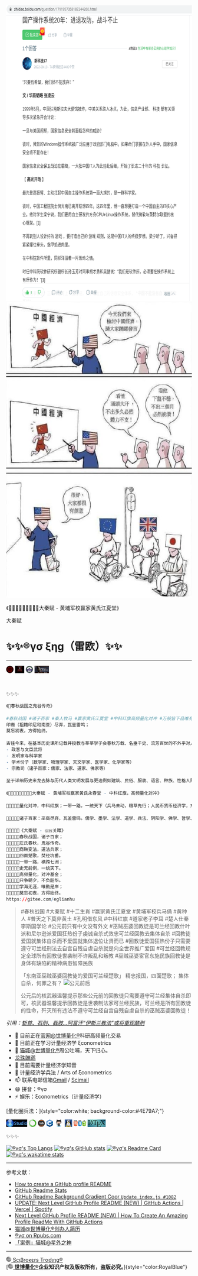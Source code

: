 <img src="文艺坊图库/国产操作系统廿年进退攻防战斗不止.png" height="800"/><img src="文艺坊图库/大秦赋%20Chinese%20Emperor.png" height="800"/>

《🚩🇨🇳🔆🏹🌟👊🚀🦔大秦赋 - 黄埔军校赢家黄氏江夏堂》

大秦赋

# ✨✨®γσ ξηg（雷欧）✨✨

------------------------------------------------------------------------

<img src="文艺坊图库/大秦赋 - 北京大学.png" height="20"/> <img src="文艺坊图库/大秦赋 - 学术政府.png" height="20"/> <img src="文艺坊图库/赢家黄氏江夏堂 - 武汉大学.png" height="20"/> <img src="文艺坊图库/兵马俑 Terracotta Warriors.png" height="20"/>

<br>

✨✨✨
```r
《🚩春秋战国之鬼谷传奇》

#春秋战国 #诸子百家 #秦人牧马 #赢家黄氏江夏堂 #中科红旗高频量化对冲 #万般皆下品唯有读书高 #大秦赋 #GreaterChina #黄埔军校兵马俑 #十二生肖 #公元前只有中文没有外文 #拯救亚洲人歼灭所有回教徒 #中国政府南太平洋战略 #中科红旗高频量化对冲 #万般皆下品唯有读书高
印裔（祖籍印尼和南亚）尽弃，瓦釜雷鸣；
莫忘初衷，方得始终。

古往今来，在基本历史课所记载并授教与莘莘学子会春秋万载、名垂千史、流芳百世的不外乎对人类文明发展有贡献的伟大历史人物：
- 政客与文臣武将
- 发明家与科学家
- 学术份子（数学家、物理学家、天文学家、医学家、化学家等）
- 宗教司（诸子百家：儒家、法家、道家、佛家等）

至于详细历史来龙去脉与历代人类文明发展与更迭例如建筑、民俗、服装、语言、种族、性格人际网络、经济学术科学科技、贸易交通、行政与土地规划、吏部尚书、选官制度、宗教管理、当代社会状况、土豪奴隶阶级与宗教冲突、昌盛兴衰、天灾人祸等，兵戎相见兵法与路线图来龙去脉，也只有专业学者、网游、历史学家与考古学家才会熟悉。

《🚩🇨🇳🔆🏹🌟👊🚀🦔大秦赋 - 黄埔军校赢家黄氏永春堂 - 中科红旗，高频量化对冲》

🚩🇨🇳🏹🦔量化对冲，中科红旗；一带一路，一统天下（兵马未动，粮草先行；人民币货币经济学，东亚中国司马错入蜀；攻占东南亚，歼灭瓜雪RHU花园加德士油站隔壁第三巷门牌卅二号边抽鼻涕边求命边膜拜边失心疯边自残自虐自杀的土司乩童刘瑾貹和瓜雪巴西不能帮门牌T十五号吱吱吾语的失心疯猥亵淫魔土司乩童张佳坤俩）

🚩🇨🇳🏹🦔诸子百家：巫裔尽弃，瓦釜雷鸣。儒学、墨学、法学、道学、兵法、阴阳学、佛学、哲学、运筹学、思想录、干支算筹、中华习俗文化宗教语言复兴、学术数学科学科技大秦赋

🚩🇨🇳🏹🦔《大秦赋 - 🇨🇳关雎》
🚩🇨🇳🏹🦔春秋战国，诸子百家；
🚩🇨🇳🏹🦔左氏春秋，鬼谷传奇。
🚩🇨🇳🏹🦔商鞅变法，道法兵家；
🚩🇨🇳🏹🦔四面楚歌，焚经坑番。
🚩🇨🇳🏹🦔一带一路，横跨七洲；
🚩🇨🇳🏹🦔史无前例，一统天下。
🚩🇨🇳🏹🦔高频量化，对冲基金；
🚩🇨🇳🏹🦔只争朝夕，不负韶华。
🚩🇨🇳🏹🦔学海无涯，唯勤是岸；
🚩🇨🇳🏹🦔莫忘初衷，方得始终。
https://gitee.com/eglianhu
```

> #春秋战国 #大秦赋 #十二生肖 #赢家黄氏江夏堂 #黄埔军校兵马俑 #黄种人 #普天之下莫非黄土 #孔明借东风 #中科红旗 #道家老子李耳 #楚人仕秦李斯国学论 #公元前只有中文没有外文 #巫贼巫婆回教徒是可兰经回教什叶派和尼尔逊派爱国狂热份子虔诚自杀式效忠可兰经回教去集体自杀 #回教徒爱国就集体自杀而不爱国就集体退位让贤而已 #回教徒爱国狂热份子只需要遵守可兰经刑法去自宫自残自虐自杀就是向全世界推广爱国 #可兰经回教规定全球所有回教徒世袭制不许叛乱和叛教 #巫贼巫婆宦官东施民族回教徒是身体有缺陷的精神病患智障民族
> 
> 「东南亚巫贼巫婆回教徒的爱国可兰经楚歌」
> 精忠报国，四面楚歌；
> 集体自杀，何罪之有？
> ![公元前后](https://github.com/englianhu/englianhu/assets/7227582/38e1b424-3681-4f48-a8e0-56f12663acc8)
> 
> 公元后的核武器温馨提示那些公元前的回教徒只需要遵守可兰经集体自杀即可，核武器温馨提示回教徒是世袭制法家可兰经民族，可兰经是所有回教徒的性命，歼灭所有违法不遵守可兰经自宫自残自虐自杀的巫贼巫婆回教徒！

*引用：[斩首、石刑、截肢…阿富汗“伊斯兰教法”或将重现酷刑](https://www.163.com/dy/article/HM881SKU0511RVG1.html)*

-   🔭 目前正在[官网@世博量化®](https://www.scibrokes.com)科研高频量化交易
-   🌱 目前正在学习计量经济学 ξconometrics
-   👯 [猫城@世博量化®](https://www.github.com/scibrokes)周公吐哺，天下归心。
-   [龙珠雎䴘](https://gitee.com/englianhu)
-   🤔 目前需要计量经济学知音
-   💬 计量经济学兵法 / Arts of ξconometrics
-   📫 联系电邮信箱[Gmail](mailto:englianhu@gmail.com) / [Scimail](mailto:englianhu@scibrokes.com)
-   😄 拼音：®γσ
-   ⚡ 娱乐：ξconometrics（计量经济学）

[量化圈兵法：]{style="color:white; background-color:#4E79A7;"}

<img src="文艺坊图库/rstudio.png" height="20"/> <img src="文艺坊图库/anaconda.png" height="20"/> <img src="文艺坊图库/jupyterlab.png" height="20"/> <img src="文艺坊图库/cpp.png" height="20"/> <img src="文艺坊图库/github.png" height="20"/> <img src="文艺坊图库/linux1.jpg" height="20"/> <img src="文艺坊图库/html-css-js.png" height="20"/> <img src="文艺坊图库/latex.jpg" height="20"/>

✨✨✨

[![®γσ\'s Top Langs](https://github-readme-stats.vercel.app/api/top-langs/?username=englianhu&title_color=A10115&icon_color=DEG,EDAE01&text_color=EDAE01&bg_color=DEG,002C54,4CB5F5&show_icons=true&show_owner=true&langs_count=10&layout=compact)](https://github.com/englianhu/github-readme-stats) [![®γσ\'s GitHub stats](https://github-readme-stats.vercel.app/api?username=englianhu&title_color=A10115&icon_color=DEG,EDAE01&text_color=EDAE01&bg_color=DEG,002C54,4CB5F5&show_icons=true)](https://github.com/englianhu/github-readme-stats) [![®γσ\'s Readme Card](https://github-readme-stats.vercel.app/api/pin/?username=englianhu&title_color=A10115&icon_color=DEG,EDAE01&text_color=EDAE01&bg_color=DEG,002C54,4CB5F5&show_icons=true&show_owner=true&repo=github-readme-stats)](https://github.com/englianhu/github-readme-stats) [![®γσ\'s wakatime stats](https://github-readme-stats.vercel.app/api/wakatime?username=englianhu&title_color=A10115&icon_color=DEG,EDAE01&text_color=EDAE01&bg_color=DEG,002C54,4CB5F5&show_icons=true&show_owner=true&layout=compact)](https://github.com/englianhu/github-readme-stats)

------------------------------------------------------------------------

参考文献：

-   [How to create a GitHub profile README](https://youtu.be/vND_UY7xk24)
-   [GitHub Readme Stats](https://github.com/anuraghazra/github-readme-stats)
-   [GitHub Readme Background Gradient Coor `Update index.js #1082`](https://github.com/anuraghazra/github-readme-stats/pull/1082#issuecomment-847753937)
-   [UPDATE: Next Level GitHub Profile README (NEW) \| GitHub Actions \| Vercel \| Spotify](https://www.youtube.com/watch?v=n6d4KHSKqGk&t=107s)
-   [Next Level GitHub Profile README (NEW) \| How To Create An Amazing Profile ReadMe With GitHub Actions](https://www.youtube.com/watch?v=ECuqb5Tv9qI)
-   [猫城@世博量化®创办人简历](https://www.github.com/scibrokes/owner)
-   [®γσ on Rpubs.com](https://rpubs.com/englianhu)
-   [「案例」猫城@星外之神](https://github.com/wszqkzqk)

------------------------------------------------------------------------

[<img src="文艺坊图库/Scibrokes.png" width="14"/> Sςιβrοκεrs Trαdιηg®](http://www.scibrokes.com)<br> [[**<img src="文艺坊图库/Scibrokes.png" width="14"/> 世博量化®**](http://www.scibrokes.com)**企业知识产权及版权所有，盗版必究。**]{style="color:RoyalBlue"}
